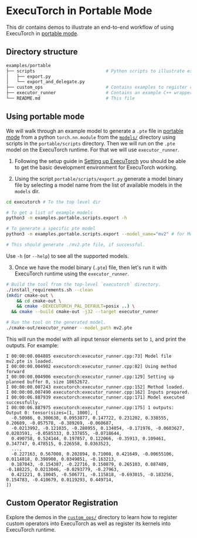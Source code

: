 # ExecuTorch in Portable Mode

This dir contains demos to illustrate an end-to-end workflow of using ExecuTorch in [portable mode](../../docs/source/concepts.md#portable-mode-lean-mode).


## Directory structure
```bash
examples/portable
├── scripts                           # Python scripts to illustrate export workflow
│   ├── export.py
│   └── export_and_delegate.py
├── custom_ops                        # Contains examples to register custom operators into PyTorch as well as register its kernels into ExecuTorch runtime
├── executor_runner                   # Contains an example C++ wrapper around the ExecuTorch runtime
└── README.md                         # This file
```

## Using portable mode

We will walk through an example model to generate a `.pte` file in [portable mode](../../docs/source/concepts.md#portable-mode-lean-mode) from a python `torch.nn.module`
from the [`models/`](../models) directory using scripts in the `portable/scripts` directory. Then we will run on the `.pte` model on the ExecuTorch runtime. For that we will use `executor_runner`.


1. Following the setup guide in [Setting up ExecuTorch](https://pytorch.org/executorch/stable/getting-started-setup)
you should be able to get the basic development environment for ExecuTorch working.

2. Using the script `portable/scripts/export.py` generate a model binary file by selecting a
model name from the list of available models in the `models` dir.


```bash
cd executorch # To the top level dir

# To get a list of example models
python3 -m examples.portable.scripts.export -h

# To generate a specific pte model
python3 -m examples.portable.scripts.export --model_name="mv2" # for MobileNetv2

# This should generate ./mv2.pte file, if successful.
```

Use `-h` (or `--help`) to see all the supported models.

3. Once we have the model binary (`.pte`) file, then let's run it with ExecuTorch runtime using the `executor_runner`.

```bash
# Build the tool from the top-level `executorch` directory.
./install_requirements.sh --clean
(mkdir cmake-out \
    && cd cmake-out \
    && cmake -DEXECUTORCH_PAL_DEFAULT=posix ..) \
  && cmake --build cmake-out -j32 --target executor_runner

# Run the tool on the generated model.
./cmake-out/executor_runner --model_path mv2.pte
```

This will run the model with all input tensor elements set to `1`, and print
the outputs. For example:
```
I 00:00:00.004885 executorch:executor_runner.cpp:73] Model file mv2.pte is loaded.
I 00:00:00.004902 executorch:executor_runner.cpp:82] Using method forward
I 00:00:00.004906 executorch:executor_runner.cpp:129] Setting up planned buffer 0, size 18652672.
I 00:00:00.007243 executorch:executor_runner.cpp:152] Method loaded.
I 00:00:00.007490 executorch:executor_runner.cpp:162] Inputs prepared.
I 00:00:06.887939 executorch:executor_runner.cpp:171] Model executed successfully.
I 00:00:06.887975 executorch:executor_runner.cpp:175] 1 outputs:
Output 0: tensor(sizes=[1, 1000], [
  -0.50986, 0.300638, 0.0953877, 0.147722, 0.231202, 0.338555, 0.20689, -0.057578, -0.389269, -0.060687,
  -0.0213992, -0.121035, -0.288955, 0.134054, -0.171976, -0.0603627, 0.0203591, -0.0585333, 0.337855, -0.0718644,
  0.490758, 0.524144, 0.197857, 0.122066, -0.35913, 0.109461, 0.347747, 0.478515, 0.226558, 0.0363523,
  ...,
  -0.227163, 0.567008, 0.202894, 0.71008, 0.421649, -0.00655106, 0.0114818, 0.398908, 0.0349851, -0.163213,
  0.187843, -0.154387, -0.22716, 0.150879, 0.265103, 0.087489, -0.188225, 0.0213046, -0.0293779, -0.27963,
  0.421221, 0.10045, -0.506771, -0.115818, -0.693015, -0.183256, 0.154783, -0.410679, 0.0119293, 0.449714,
])
```

## Custom Operator Registration

Explore the demos in the [`custom_ops/`](./custom_ops) directory to learn how to register custom operators into ExecuTorch as well as register its kernels into ExecuTorch runtime.
